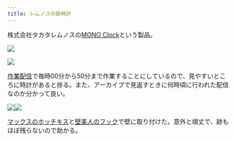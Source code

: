 ```yaml
---
title: レムノスの掛時計
---
```

株式会社タカタレムノスの[MONO Clock](https://www.amazon.co.jp/dp/B004UIT8BK)という製品。

![](https://lh4.googleusercontent.com/oj-8Vef4BpnXKjFC4FbxbTULK64V_Kdgw1pSMGRubATbzY9yofNo-Am44U2yN3SX7EeTFSNlSxZX4vDcfBSi22N7bZ6C9NmjK2QMDmUrbzhDnjt1fBnbK4yr6RnaDPo3cr_lBmOHkrqsz5pc9A)

![](https://lh3.googleusercontent.com/uQaYNzPttlmv6xRMZ3svUvpA83Xj-So6GYLY406brpOT1te1F7BKCV8gDlj5Wq03_yeOfYc74OSBqB0MBJIjzvVgsfyQvgBB1Ex2YcVzPFsyUSSNdZth8qj-8iCk14ghTGvwdGDMNBcJRn7BfA)

[作業配信](https://www.youtube.com/channel/UC5s-KpSDGzxWPWNv94PnJHw)で毎時00分から50分まで作業することにしているので、見やすいところに時計があると捗る。また、アーカイブで見返すときに何時頃に行われた配信なのか分かって良い。

![](https://lh5.googleusercontent.com/hkW2LRWn-6deqFsOxod_jtg6ZTYbVlZD8Nxq5Ebnxn_4xA3fM2KESu254RfDcykdHkdXvao9R0JLv-c-pcFPr8jyhPEnicavyY-RD0XM4LYfIJSlL-OSTXGur3q1BWLg0rkfSGUbvrDErhn2KQ)![](https://lh3.googleusercontent.com/81f82v7ByeMPGEh7XlU8HbSgZLfxivmrHqtGbePr2Vzq-H3VAR9HO589-WszW9KSubGkvz7yDGJ8XM8NBUSCMNckzIizZQXwpjMnApcdbpPcElt1hYxWz-p_x5kx0I0a2DaiO698moqZcNNosw)

[マックスのホッチキス](https://www.amazon.co.jp/dp/B000O9WRWG)と[壁美人のフック](https://www.amazon.co.jp/dp/B00CU78TDG)で壁に取り付けた。意外と頑丈で、跡もほぼ残らないので助かる。
